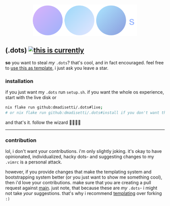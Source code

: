 <p align=center><img src=https://raw.githubusercontent.com/dmadisetti/.dots/main/dot/backgrounds/dots.png alt=".dots logo" height=100px/></p>

## (.dots) [![this is currently](https://github.com/dmadisetti/.dots/actions/workflows/flake.yaml/badge.svg?branch=main)](https://github.com/dmadisetti/.dots/actions/workflows/flake.yaml)

**so** you want to steal _my_ `.dots`? that's cool, and in fact encouraged. feel free to [use this as template](https://github.com/dmadisetti/.dots/generate), i just ask you leave a star.

### installation

if you just want my `.dots` run `setup.sh`. if you want the whole os experience, start with the live disk or

```bash
nix flake run github:dmadisetti/.dots#live;
# or nix flake run github:dmadisetti/.dots#install if you don't want the live disk, but you're missing out.
```

and that's it. follow the wizard 🧙🏾‍♂️✨

---

### contribution

lol, i don't want your contributions. i'm only slightly joking. it's okay to have opinionated, individualized, hacky dots- and suggesting changes to my `.vimrc` is a personal attack.

however, if you provide changes that make the templating system and bootstrapping system better (or you just want to show me something cool), then i'd love your contributions. make sure that you are creating a pull request against [main](https://github.com/dmadisetti/.dots/tree/main). just note, that because these are _my_ `.dots`- i might not take _your_ suggestions. that's why i recommend [templating](https://github.com/dmadisetti/.dots/generate) over forking `:)`
